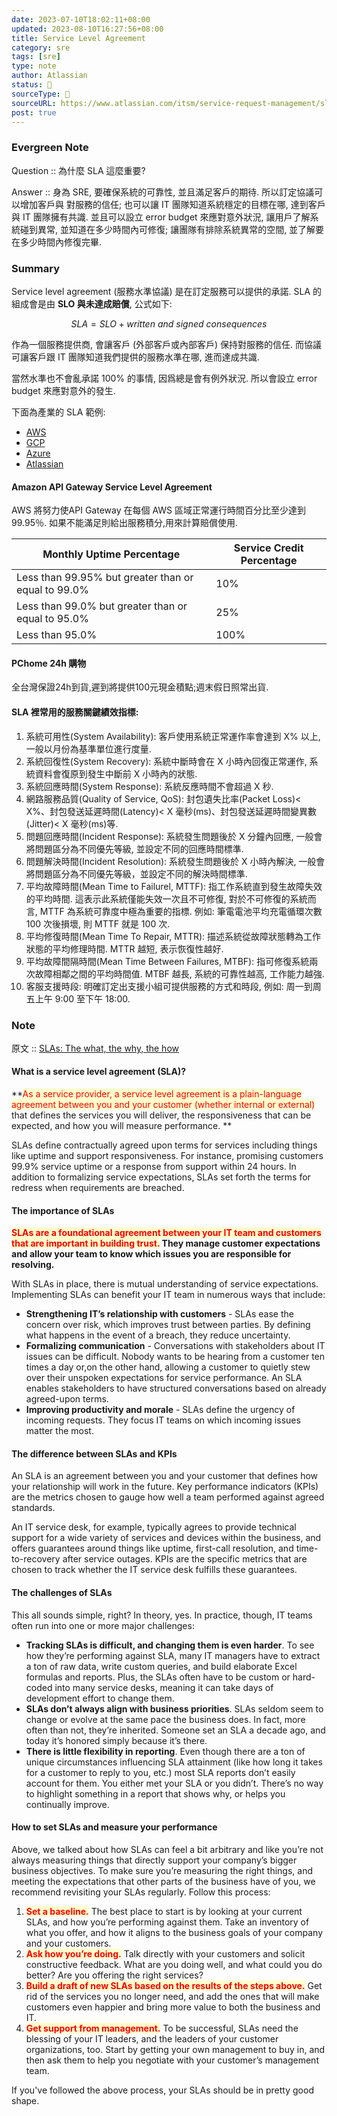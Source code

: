 ```yaml
---
date: 2023-07-10T18:02:11+08:00
updated: 2023-08-10T16:27:56+08:00
title: Service Level Agreement
category: sre
tags: [sre]
type: note
author: Atlassian
status: 🌱
sourceType: 📰️
sourceURL: https://www.atlassian.com/itsm/service-request-management/slas
post: true
---
```


### Evergreen Note

Question :: 為什麼 SLA 這麼重要?

Answer :: 身為 SRE, 要確保系統的可靠性, 並且滿足客戶的期待. 所以訂定協議可以增加客戶與 
對服務的信任; 也可以讓 IT 團隊知道系統穩定的目標在哪, 達到客戶與 IT 團隊擁有共識. 並且可以設立 error budget 來應對意外狀況, 讓用戶了解系統碰到異常, 並知道在多少時間內可修復; 讓團隊有排除系統異常的空間, 並了解要在多少時間內修復完畢.

<!--more-->

### Summary

Service level agreement (服務水準協議) 是在訂定服務可以提供的承諾. SLA 的組成會是由 **SLO 與未達成賠償**, 公式如下:

$$ SLA = SLO + written\ and\ signed\ consequences $$

作為一個服務提供商, 會讓客戶 (外部客戶或內部客戶) 保持對服務的信任. 而協議可讓客戶跟 IT 團隊知道我們提供的服務水準在哪, 進而達成共識. 

當然水準也不會亂承諾 100% 的事情, 因爲總是會有例外狀況. 所以會設立 error budget 來應對意外的發生. 

下面為產業的 SLA 範例:

* [AWS](https://aws.amazon.com/tw/legal/service-level-agreements/)
* [GCP](https://cloud.google.com/terms/sla?hl=zh-tw)
* [Azure](https://azure.microsoft.com/zh-tw/support/legal/sla/)
* [Atlassian](https://www.atlassian.com/legal/sla)

#### Amazon API Gateway Service Level Agreement

AWS 將努力使API Gateway 在每個 AWS 區域正常運行時間百分比至少達到 99.95％. 如果不能滿足則給出服務積分,用來計算賠償使用.

|Monthly Uptime Percentage|Service Credit Percentage|
|---|---|
|Less than 99.95% but greater than or equal to 99.0%|10%|
|Less than 99.0% but greater than or equal to 95.0%|25%|
|Less than 95.0%|100%|

#### PChome 24h 購物

全台灣保證24h到貨,遲到將提供100元現金積點;週末假日照常出貨.

#### SLA 裡常用的服務關鍵績效指標:

1.  系統可用性(System Availability): 客戶使用系統正常運作率會達到 X% 以上, 一般以月份為基準單位進行度量.
2. 系統回復性(System Recovery): 系統中斷時會在 X 小時內回復正常運作, 系統資料會復原到發生中斷前 X 小時內的狀態.
3. 系統回應時間(System Response): 系統反應時間不會超過 X 秒.
4. 網路服務品質(Quality of Service, QoS): 封包遺失比率(Packet Loss)<  X%、封包發送延遲時間(Latency)< X 毫秒(ms)、封包發送延遲時間變異數(Jitter)< X 毫秒(ms)等.
5. 問題回應時間(Incident Response): 系統發生問題後於 X 分鐘內回應, 一般會將問題區分為不同優先等級, 並設定不同的回應時間標準.
6. 問題解決時間(Incident Resolution): 系統發生問題後於 X 小時內解決, 一般會將問題區分為不同優先等級，並設定不同的解決時間標準.
7. 平均故障時間(Mean Time to Failurel, MTTF): 指工作系統直到發生故障失效的平均時間. 這表示此系統僅能失效一次且不可修復, 對於不可修復的系統而言, MTTF 為系統可靠度中極為重要的指標. 例如: 筆電電池平均充電循環次數 100 次後損壞, 則 MTTF 就是 100 次.
8. 平均修復時間(Mean Time To Repair, MTTR): 描述系統從故障狀態轉為工作狀態的平均修理時間. MTTR 越短, 表示恢復性越好.
9. 平均故障間隔時間(Mean Time Between Failures, MTBF): 指可修復系統兩次故障相鄰之間的平均時間值. MTBF 越長, 系統的可靠性越高, 工作能力越強.
10. 客服支援時段: 明確訂定出支援小組可提供服務的方式和時段, 例如: 周一到周五上午 9:00 至下午 18:00.

### Note

原文 :: [SLAs: The what, the why, the how](https://www.atlassian.com/itsm/service-request-management/slas)

#### What is a service level agreement (SLA)?

**<span style="background-color: #ffffcc; color: red">As a service provider, a service level agreement is a plain-language agreement between you and your customer (whether internal or external)</span> that defines the services you will deliver, the responsiveness that can be expected, and how you will measure performance. **

SLAs define contractually agreed upon terms for services including things like uptime and support responsiveness. For instance, promising customers 99.9% service uptime or a response from support within 24 hours. In addition to formalizing service expectations, SLAs set forth the terms for redress when requirements are breached.

#### The importance of SLAs

**<span style="background-color: #ffffcc; color: red">SLAs are a foundational agreement between your IT team and customers that are important in building trust.</span> They manage customer expectations and allow your team to know which issues you are responsible for resolving.**

With SLAs in place, there is mutual understanding of service expectations. Implementing SLAs can benefit your IT team in numerous ways that include:

- **Strengthening IT’s relationship with customers** - SLAs ease the concern over risk, which improves trust between parties. By defining what happens in the event of a breach, they reduce uncertainty. 
- **Formalizing communication** - Conversations with stakeholders about IT issues can be difficult. Nobody wants to be hearing from a customer ten times a day or,on the other hand, allowing a customer to quietly stew over their unspoken expectations for service performance. An SLA enables stakeholders to have structured conversations based on already agreed-upon terms. 
- **Improving productivity and morale** - SLAs define the urgency of incoming requests. They focus IT teams on which incoming issues matter the most.

#### The difference between SLAs and KPIs

An SLA is an agreement between you and your customer that defines how your relationship will work in the future. Key performance indicators (KPIs) are the metrics chosen to gauge how well a team performed against agreed standards.

An IT service desk, for example, typically agrees to provide technical support for a wide variety of services and devices within the business, and offers guarantees around things like uptime, first-call resolution, and time-to-recovery after service outages. KPIs are the specific metrics that are chosen to track whether the IT service desk fulfills these guarantees.

#### The challenges of SLAs

This all sounds simple, right? In theory, yes. In practice, though, IT teams often run into one or more major challenges:

- **Tracking SLAs is difficult, and changing them is even harder**. To see how they’re performing against SLA, many IT managers have to extract a ton of raw data, write custom queries, and build elaborate Excel formulas and reports. Plus, the SLAs often have to be custom or hard-coded into many service desks, meaning it can take days of development effort to change them.
- **SLAs don’t always align with business priorities**. SLAs seldom seem to change or evolve at the same pace the business does. In fact, more often than not, they’re inherited. Someone set an SLA a decade ago, and today it’s honored simply because it’s there. 
- **There is little flexibility in reporting**. Even though there are a ton of unique circumstances influencing SLA attainment (like how long it takes for a customer to reply to you, etc.) most SLA reports don’t easily account for them. You either met your SLA or you didn’t. There’s no way to highlight something in a report that shows why, or helps you continually improve.

#### How to set SLAs and measure your performance

Above, we talked about how SLAs can feel a bit arbitrary and like you’re not always measuring things that directly support your company’s bigger business objectives. To make sure you’re measuring the right things, and meeting the expectations that other parts of the business have of you, we recommend revisiting your SLAs regularly. Follow this process:

1. **<span style="background-color: #ffffcc; color: red">Set a baseline.</span>** The best place to start is by looking at your current SLAs, and how you’re performing against them. Take an inventory of what you offer, and how it aligns to the business goals of your company and your customers.
2. **<span style="background-color: #ffffcc; color: red">Ask how you’re doing.</span>** Talk directly with your customers and solicit constructive feedback. What are you doing well, and what could you do better? Are you offering the right services?
3. **<span style="background-color: #ffffcc; color: red">Build a draft of new SLAs based on the results of the steps above.</span>** Get rid of the services you no longer need, and add the ones that will make customers even happier and bring more value to both the business and IT.
4. **<span style="background-color: #ffffcc; color: red">Get support from management.</span>** To be successful, SLAs need the blessing of your IT leaders, and the leaders of your customer organizations, too. Start by getting your own management to buy in, and then ask them to help you negotiate with your customer’s management team.

If you've followed the above process, your SLAs should be in pretty good shape.